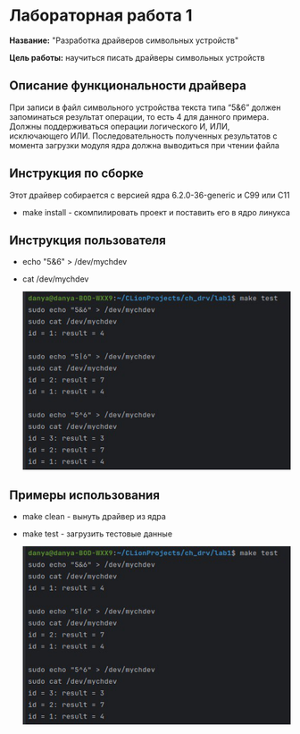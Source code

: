 # Лабораторная работа 1

**Название:** "Разработка драйверов символьных устройств"

**Цель работы:**  научиться писать драйверы символьных устройств

## Описание функциональности драйвера

При записи в файл символьного устройства текста типа “5&6” должен запоминаться результат операции, то есть 4 для данного примера. Должны поддерживаться операции логического И, ИЛИ, исключающего ИЛИ. Последовательность полученных результатов с момента загрузки модуля ядра должна выводиться при чтении файла

## Инструкция по сборке
Этот драйвер собирается с версией ядра 6.2.0-36-generic и С99 или C11
* make install - скомпилировать проект и поставить его в ядро линукса


## Инструкция пользователя

* echo "5&6" > /dev/mychdev
* cat /dev/mychdev


  ![img.png](img.png)

## Примеры использования
* make clean - вынуть драйвер из ядра
* make test - загрузить тестовые данные


  ![img.png](img.png)